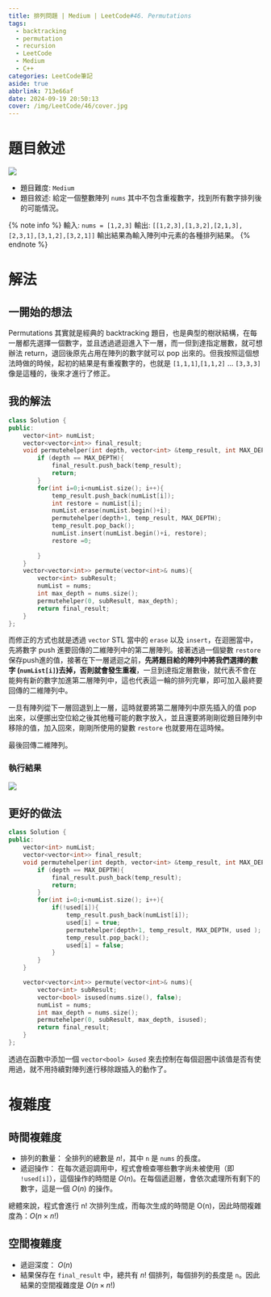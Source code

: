 ```yaml
---
title: 排列問題 | Medium | LeetCode#46. Permutations
tags:
  - backtracking
  - permutation
  - recursion
  - LeetCode
  - Medium
  - C++
categories: LeetCode筆記
aside: true
abbrlink: 713e66af
date: 2024-09-19 20:50:13
cover: /img/LeetCode/46/cover.jpg
---
```


# 題目敘述

![](/img/LeetCode/46/question.png)

- 題目難度: `Medium`
- 題目敘述: 給定一個整數陣列 `nums` 其中不包含重複數字，找到所有數字排列後的可能情況。

{% note info %}
輸入: `nums = [1,2,3]`
輸出: `[[1,2,3],[1,3,2],[2,1,3],[2,3,1],[3,1,2],[3,2,1]]`
輸出結果為輸入陣列中元素的各種排列結果。
{% endnote %}

# 解法

## 一開始的想法

Permutations 其實就是經典的 backtracking 題目，也是典型的樹狀結構，在每一層都先選擇一個數字，並且透過遞迴進入下一層，而一但到達指定層數，就可想辦法 return，退回後原先占用在陣列的數字就可以 pop 出來的。但我按照這個想法時做的時候，起初的結果是有重複數字的，也就是 `[1,1,1]`,`[1,1,2]` ... `[3,3,3]` 像是這種的，後來才進行了修正。

## 我的解法

```cpp
class Solution {
public:
    vector<int> numList;
    vector<vector<int>> final_result;
    void permutehelper(int depth, vector<int> &temp_result, int MAX_DEPTH){
        if (depth == MAX_DEPTH){
            final_result.push_back(temp_result);
            return;
        }
        for(int i=0;i<numList.size(); i++){
            temp_result.push_back(numList[i]);
            int restore = numList[i];
            numList.erase(numList.begin()+i);
            permutehelper(depth+1, temp_result, MAX_DEPTH);
            temp_result.pop_back();
            numList.insert(numList.begin()+i, restore);
            restore =0;
            
        }
    }
    vector<vector<int>> permute(vector<int>& nums){
        vector<int> subResult;
        numList = nums;
        int max_depth = nums.size();
        permutehelper(0, subResult, max_depth);
        return final_result;
    }
};
```

而修正的方式也就是透過 `vector` STL 當中的 `erase` 以及 `insert`，在迴圈當中，先將數字 push 進要回傳的二維陣列中的第二層陣列。接著透過一個變數 `restore` 保存push進的值，接著在下一層遞迴之前，**先將題目給的陣列中將我們選擇的數字 (`numList[i]`)去掉，否則就會發生重複**，一旦到達指定層數後，就代表不會在能夠有新的數字加進第二層陣列中，這也代表這一輪的排列完畢，即可加入最終要回傳的二維陣列中。

一旦有陣列從下一層回退到上一層，這時就要將第二層陣列中原先插入的值 pop 出來，以便挪出空位給之後其他種可能的數字放入，並且還要將剛剛從題目陣列中移除的值，加入回來，剛剛所使用的變數 `restore` 也就要用在這時候。

最後回傳二維陣列。

### 執行結果

![](/img/LeetCode/46/result.png)

## 更好的做法

```cpp
class Solution {
public:
    vector<int> numList;
    vector<vector<int>> final_result;
    void permutehelper(int depth, vector<int> &temp_result, int MAX_DEPTH, vector<bool>& used){
        if (depth == MAX_DEPTH){
            final_result.push_back(temp_result);
            return;
        }
        for(int i=0;i<numList.size(); i++){
            if(!used[i]){
                temp_result.push_back(numList[i]);
                used[i] = true;
                permutehelper(depth+1, temp_result, MAX_DEPTH, used );
                temp_result.pop_back();
                used[i] = false;
            }
        }
    }

    vector<vector<int>> permute(vector<int>& nums){
        vector<int> subResult;
        vector<bool> isused(nums.size(), false);
        numList = nums;
        int max_depth = nums.size();
        permutehelper(0, subResult, max_depth, isused);
        return final_result;
    }
};
```

透過在函數中添加一個 `vector<bool> &used` 來去控制在每個迴圈中該值是否有使用過，就不用持續對陣列進行移除跟插入的動作了。

# 複雜度

## 時間複雜度

- 排列的數量： 全排列的總數是 $n!$，其中 `n` 是 `nums` 的長度。
- 遞迴操作： 在每次遞迴調用中，程式會檢查哪些數字尚未被使用（即 `!used[i]`），這個操作的時間是 $O(n)$。在每個遞迴層，會依次處理所有剩下的數字，這是一個 $O(n)$ 的操作。

總體來說，程式會進行 n! 次排列生成，而每次生成的時間是 O(n)，因此時間複雜度為：$O(n \times n!)$

## 空間複雜度

- 遞迴深度： $O(n)$
- 結果保存在 `final_result` 中，總共有 $n!$ 個排列，每個排列的長度是 `n`。因此結果的空間複雜度是 $O(n \times n!)$
